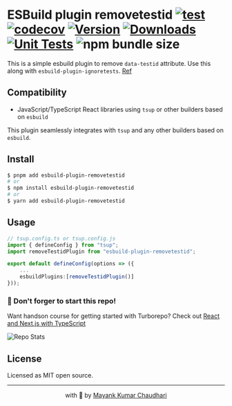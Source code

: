 # ESBuild plugin removetestid [![test](https://github.com/mayank1513/esbuild-plugin-removetestid/actions/workflows/test.yml/badge.svg)](https://github.com/mayank1513/esbuild-plugin-removetestid/actions/workflows/test.yml) [![codecov](https://codecov.io/gh/mayank1513/esbuild-plugin-removetestid/graph/badge.svg)](https://codecov.io/gh/mayank1513/esbuild-plugin-removetestid) [![Version](https://img.shields.io/npm/v/esbuild-plugin-removetestid.svg?colorB=green)](https://www.npmjs.com/package/esbuild-plugin-removetestid) [![Downloads](https://img.jsdelivr.com/img.shields.io/npm/dt/esbuild-plugin-removetestid.svg)](https://www.npmjs.com/package/esbuild-plugin-removetestid) [![Unit Tests](https://github.com/mayank1513/esbuild-plugin-removetestid/actions/workflows/test.yml/badge.svg)](https://github.com/mayank1513/esbuild-plugin-removetestid/actions/workflows/test.yml) ![npm bundle size](https://img.shields.io/bundlephobia/minzip/esbuild-plugin-removetestid)

This is a simple esbuild plugin to remove `data-testid` attribute. Use this along with `esbuild-plugin-ignoretests`. [Ref](https://stackoverflow.com/questions/77027129/how-to-automatically-remove-data-testid-while-building-library-with-tsup-esbuild)

## Compatibility

- JavaScript/TypeScript React libraries using `tsup` or other builders based on `esbuild`

This plugin seamlessly integrates with `tsup` and any other builders based on `esbuild`.

## Install

```bash
$ pnpm add esbuild-plugin-removetestid
# or
$ npm install esbuild-plugin-removetestid
# or
$ yarn add esbuild-plugin-removetestid
```

## Usage

```ts
// tsup.config.ts or tsup.config.js
import { defineConfig } from "tsup";
import removeTestidPlugin from "esbuild-plugin-removetestid";

export default defineConfig(options => ({
    ...
    esbuildPlugins:[removeTestidPlugin()]
}));
```

### 🤩 Don't forger to start this repo!

Want handson course for getting started with Turborepo? Check out [React and Next.js with TypeScript](https://www.udemy.com/course/react-and-next-js-with-typescript/?referralCode=7202184A1E57C3DCA8B2)

![Repo Stats](https://repobeats.axiom.co/api/embed/2ef1a24385037998386148afe5a98ded6006f410.svg "Repobeats analytics image")

## License

Licensed as MIT open source.

<hr />

<p align="center" style="text-align:center">with 💖 by <a href="https://mayank-chaudhari.vercel.app" target="_blank">Mayank Kumar Chaudhari</a></p>
